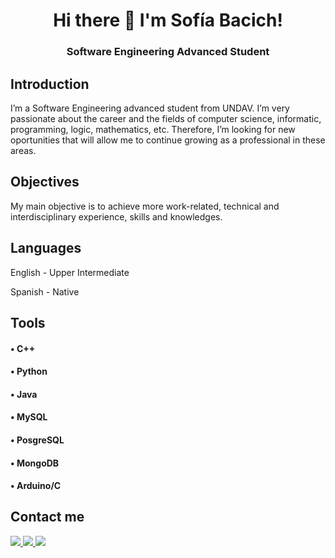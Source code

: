 <h1 align="center">Hi there 👋 I'm Sofía Bacich! </h1>


<h3 align="center">
  Software Engineering Advanced Student
</h3>

## Introduction

I’m a Software Engineering advanced student from UNDAV. I’m very passionate about the career and the fields of computer science, informatic, programming, logic, mathematics, etc. Therefore, I’m looking for new oportunities that will allow me to continue growing as a professional in these areas. 

## Objectives

My main objective is to achieve more work-related, technical and interdisciplinary experience, skills and knowledges.

## Languages
<p> English - Upper Intermediate </p>
<p> Spanish - Native </p>

## Tools
  <h4>• C++ </h4>
  <h4>• Python </h4>
  <h4>• Java </h4>
  <h4>• MySQL </h4>
  <h4>• PosgreSQL </h4>
  <h4>• MongoDB </h4>
  <h4>• Arduino/C </h4>

## Contact me

<a href="https://www.linkedin.com/in/sofiabacich/" target="_blank">
<img src=https://img.shields.io/badge/linkedin-%2300acee.svg?color=0077b5&style=for-the-badge&logo=linkedin&logoColor=white%20alt=linkedin%20style=%22margin-bottom:%205px%22 />
</a>

<a href="#" onclick='window.open("https://www.linkedin.com/in/sofiabacich/");return false;'>
<img src=https://img.shields.io/badge/linkedin-%2300acee.svg?color=0077b5&style=for-the-badge&logo=linkedin&logoColor=white%20alt=linkedin%20style=%22margin-bottom:%205px%22 />
</a>

<a href="mailto:sbacich4366@gmail.com" target="_blank">
<img src=https://img.shields.io/badge/gmail-%2300acee.svg?color=FFEFEE&style=for-the-badge&logo=gmail&logoColor=white%20alt=linkedin%20style=%22margin-bottom:%205px%22 />
</a>


